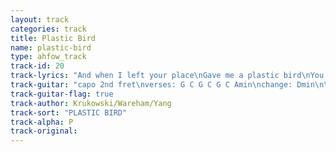 ```yaml
---
layout: track
categories: track
title: Plastic Bird
name: plastic-bird
type: ahfow_track
track-id: 20
track-lyrics: "And when I left your place\nGave me a plastic bird\nYou won it at the festival\n\nWell I pulled both legs off\nAnd then I broke its nose\nAnd left it on First Avenue"
track-guitar: "capo 2nd fret\nverses: G C G C G C Amin\nchange: Dmin\n\n(provided by brad)"
track-guitar-flag: true
track-author: Krukowski/Wareham/Yang
track-sort: "PLASTIC BIRD"
track-alpha: P
track-original: 
---
```

